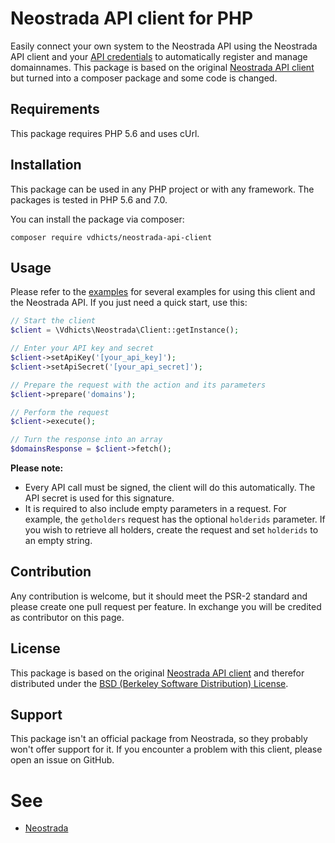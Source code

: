 # Neostrada API client for PHP

Easily connect your own system to the Neostrada API using the Neostrada API client and your 
[API credentials](https://www.neostrada.nl/mijn-account/api.html) to automatically register and manage 
domainnames. This package is based on the original 
[Neostrada API client](https://github.com/neostrada/neostrada-api-php) but turned into a composer package and some code 
is changed.

## Requirements

This package requires PHP 5.6 and uses cUrl.

## Installation

This package can be used in any PHP project or with any framework. The packages is tested in PHP 5.6 and 7.0.

You can install the package via composer:

```
composer require vdhicts/neostrada-api-client
```

## Usage

Please refer to the [examples](examples.md) for several examples for using this client and the Neostrada API. If you 
just need a quick start, use this:

```php
// Start the client
$client = \Vdhicts\Neostrada\Client::getInstance();

// Enter your API key and secret
$client->setApiKey('[your_api_key]');
$client->setApiSecret('[your_api_secret]');

// Prepare the request with the action and its parameters
$client->prepare('domains');

// Perform the request
$client->execute();

// Turn the response into an array
$domainsResponse = $client->fetch();
```

**Please note:**
- Every API call must be signed, the client will do this automatically. The API secret is used for this signature.
- It is required to also include empty parameters in a request. For example, the `getholders` request has the optional 
`holderids` parameter. If you wish to retrieve all holders, create the request and set `holderids` to an empty string.

## Contribution

Any contribution is welcome, but it should meet the PSR-2 standard and please create one pull request per feature. In 
exchange you will be credited as contributor on this page.

## License

This package is based on the original 
[Neostrada API client](https://github.com/neostrada/neostrada-api-php) and therefor distributed under the 
[BSD (Berkeley Software Distribution) License](http://www.opensource.org/licenses/bsd-license.php).

## Support

This package isn't an official package from Neostrada, so they probably won't offer support for it. If you encounter a 
problem with this client, please open an issue on GitHub.

# See

- [Neostrada](https://www.neostrada.nl)

